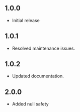 ## 1.0.0

* Initial release

## 1.0.1

* Resolved maintenance issues.

## 1.0.2

* Updated documentation.

## 2.0.0

* Added null safety